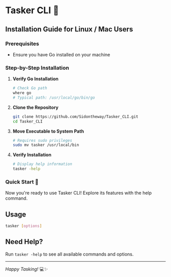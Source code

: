 # Tasker CLI 🚀

## Installation Guide for Linux / Mac Users

### Prerequisites
- Ensure you have Go installed on your machine

### Step-by-Step Installation

1. **Verify Go Installation**
   ```bash
   # Check Go path
   where go
   # Typical path: /usr/local/go/bin/go
   ```

2. **Clone the Repository**
   ```bash
   git clone https://github.com/Sidontheway/Tasker_CLI.git
   cd Tasker_CLI
   ```

3. **Move Executable to System Path**
   ```bash
   # Requires sudo privileges
   sudo mv tasker /usr/local/bin
   ```

4. **Verify Installation**
   ```bash
   # Display help information
   tasker -help
   ```

### Quick Start 🏁
Now you're ready to use Tasker CLI! Explore its features with the help command.

## Usage
```bash
tasker [options]
```

## Need Help?
Run `tasker -help` to see all available commands and options.

---

*Happy Tasking!* 💻✨
